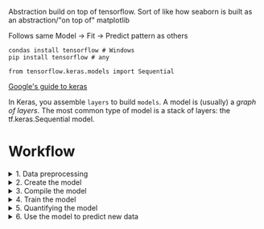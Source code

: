 Abstraction build on top of tensorflow. Sort of like how seaborn is built as an abstraction/"on top of" matplotlib

Follows same Model -> Fit -> Predict pattern as others

```shell
condas install tensorflow # Windows
pip install tensorflow # any

from tensorflow.keras.models import Sequential
```

[Google's guide to keras](https://www.tensorflow.org/guide/keras/overview)

In Keras, you assemble `layers` to build `models`. A model is (usually) a *graph of layers*. The most common type of model is a stack of layers: the tf.keras.Sequential model.

# Workflow
<details><summary>1. Data preprocessing</summary>
  
## 1. Data preprocessing
1. Scale the data 
* * [Multilayer perceptron models](https://en.wikipedia.org/wiki/Multilayer_perceptron) don't always require scaling but it is often difficult for the training cycle to converge
* * Scale both the training and testing data
2. One-hot encode the labels/categorical data

~~~
# 1. Scale the data
from sklearn.preprocessing import StandardScaler
X_scaler = StandardScaler().fit(X_train)
X_train_scaled = X_scaler.transform(X_train)
X_test_scaled = X_scaler.transform(X_test)

# 2. One-hot encode
from tensorflow.keras.utils import to_categorical
y_train_categorical = to_categorical(y_train)
y_test_categorical = to_categorical(y_test)
~~~

</details>
<details><summary>2. Create the model</summary>

## 2. Create the model
Note: I'm using a classifier model - these steps may not be same for regressor

1. Decide what kind of model to apply
* For numerical data, we use a regressor model
* For categorical data, we use a classifier model 
2. Define the model architecture (a.k.a. layers)
** We used a Sequential model for classifiers in class
3. Add the first layer that includes:
** The number of inputs
** The number of nodes that you want in the hidden layer
4. Add the output layer

Dan: Start out w the most amount of inputs (nodes) in your first epoch, and then fewer inputs as you get closer to Output

~~~
# 2. Define the model architecture
from tensorflow.keras.models import Sequential
model = Sequential()

# 3. Add the first layer
from tensorflow.keras.layers import Dense
number_inputs = 3
number_hidden_nodes = 4
model.add(Dense(
    units=number_hidden_nodes
    , activation='relu'
    , input_dim=number_inputs
))

# 4. Add the output layer
number_classes = 2
model.add(Dense(units=number_classes, activation='softmax'))

model.summary()
~~~

Example of a classifier network: 
![Classifier](https://i.imgur.com/IGmef7C.png)

After adding the first layer to the model:
![qwer](https://i.imgur.com/hvBwS6Y.png)

The final output layer:
![output](https://i.imgur.com/1N8JBQy.png)

Output of model.summary()
![sds](https://i.imgur.com/8M7OHiZ.png)

</details>
<details><summary>3. Compile the model</summary>
  
## 3. Compile the Model
Now that we have our model architecture defined, we must compile the model using a loss function and optimizer. We can also specify additional training metrics such as **accuracy**.  
  
~~~
# Use categorical crossentropy for categorical data and mean squared error for regression
# Hint: your output layer in this example is using software for logistic regression (categorical)
# If your output layer activation was `linear` then you may want to use `mse` for loss
model.compile(
    optimizer='adam'
    , loss='categorical_crossentropy'
    , metrics=['accuracy']
)
~~~

</details>
<details><summary>4. Train the model</summary>

## 4. Training the Model
Training consists of updating our weights using our optimizer and loss function. In this example, we choose 1000 iterations (loops) of training that are called **epochs**. We also choose to shuffle our training data and increase the detail printed out during each training cycle.

~~~
# Fit (train) the model
model.fit(
    X_train_scaled,
    y_train_categorical,
    epochs=1000,
    shuffle=True,
    verbose=2
)
~~~

</details>
<details><summary>5. Quantifying the model</summary>
  
## 5. Quantifying the Model
We use our testing data to validate our model. This is how we determine the validity of our model (i.e. the ability to predict new and previously unseen data points)
  
~~~
# Evaluate the model using the testing data
model_loss, model_accuracy = model.evaluate(
    X_test_scaled, y_test_categorical, verbose=2
)
print(f"Loss: {model_loss}, Accuracy: {model_accuracy}")
~~~
  
 
</details>
<details><summary>6. Use the model to predict new data</summary>
  
## 6. Use the model to predict new data

We can use our trained model to make predictions using `model.predict`  
  
~~~
import numpy as np
new_data = np.array([[0.2, 0.3, 0.4]])
print(f"Predicted class: {model.predict_classes(new_data)}")
~~~
</details>
  
